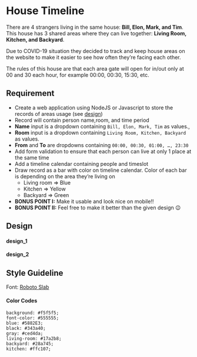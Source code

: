 # House Timeline
There are 4 strangers living in the same house: **Bill, Elon, Mark, and Tim**. This house has 3 shared areas where they can live together: **Living Room, Kitchen, and Backyard**.

Due to COVID-19 situation they decided to track and keep house areas on the website to make it easier to see how often they’re facing each other.

The rules of this house are that each area gate will open for in/out only at 00 and 30 each hour, for example 00:00, 00:30, 15:30, etc.

## Requirement
- Create a web application using NodeJS or Javascript to store the records of areas usage (see [design](#design))
- Record will contain person name,room, and time period
- **Name** input is a dropdown containing `Bill, Elon, Mark, Tim` as values.,
- **Room** input is a dropdown containing `Living Room, Kitchen, Backyard` as values.
- **From** and **To** are dropdowns containing `00:00, 00:30, 01:00, …, 23:30`
- Add form validation to ensure that each person can live at only 1 place at the same time
- Add a timeline calendar containing people and timeslot
- Draw record as a bar with color on timeline calendar. Color of each bar is depending on the area they’re living on
  - Living room => Blue
  - Kitchen => Yellow
  - Backyard => Green
- **BONUS POINT I:** Make it usable and look nice on mobile!!
- **BONUS POINT II:** Feel free to make it better than the given design 😉

## Design

#### design_1

#### design_2

## Style Guideline
Font: [Roboto Slab](https://fonts.google.com/specimen/Roboto+Slab)
#### Color Codes
```
background: #f5f5f5;
font-color: #555555;
blue: #5882E3;
black: #343a40;
gray: #ced4da;
living-room: #17a2b8;
backyard: #28a745;
kitchen: #ffc107;
```
